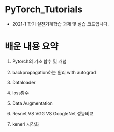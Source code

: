# PyTorch_Tutorials
- 2021-1 학기 실전기계학습 과제 및 실습 코드입니다.

# 배운 내용 요약
1. Pytorch의 기초 함수 및 개념
2. backpropagation하는 원리 with autograd
3. Dataloader
4. loss함수
5. Data Augmentation

6. Resnet VS VGG VS GoogleNet 성능비교

7. kenerl 시각화

